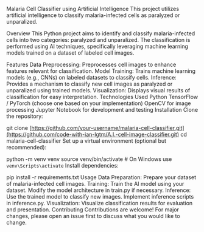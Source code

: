 Malaria Cell Classifier using Artificial Intelligence
This project utilizes artificial intelligence to classify malaria-infected cells as paralyzed or unparalized.

Overview
This Python project aims to identify and classify malaria-infected cells into two categories: paralyzed and unparalized. The classification is performed using AI techniques, specifically leveraging machine learning models trained on a dataset of labeled cell images.

Features
Data Preprocessing: Preprocesses cell images to enhance features relevant for classification.
Model Training: Trains machine learning models (e.g., CNNs) on labeled datasets to classify cells.
Inference: Provides a mechanism to classify new cell images as paralyzed or unparalized using trained models.
Visualization: Displays visual results of classification for easy interpretation.
Technologies Used
Python
TensorFlow / PyTorch (choose one based on your implementation)
OpenCV for image processing
Jupyter Notebook for development and testing
Installation
Clone the repository:


git clone [https://github.com/your-username/malaria-cell-classifier.git](https://github.com/code-with-ian-lgtm/A.I.-cell-image-classifier.git)
cd malaria-cell-classifier
Set up a virtual environment (optional but recommended):


python -m venv venv
source venv/bin/activate  # On Windows use `venv\Scripts\activate`
Install dependencies:


pip install -r requirements.txt
Usage
Data Preparation: Prepare your dataset of malaria-infected cell images.
Training: Train the AI model using your dataset. Modify the model architecture in train.py if necessary.
Inference: Use the trained model to classify new images. Implement inference scripts in inference.py.
Visualization: Visualize classification results for evaluation and presentation.
Contributing
Contributions are welcome! For major changes, please open an issue first to discuss what you would like to change.

